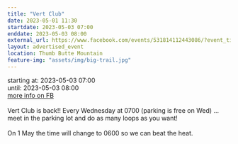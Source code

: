 ```yaml
---
title: "Vert Club"
date: 2023-05-01 11:30
startdate: 2023-05-03 07:00
enddate: 2023-05-03 08:00
external_url: https://www.facebook.com/events/531814112443086/?event_time_id=531814135776417
layout: advertised_event
location: Thumb Butte Mountain
feature-img: "assets/img/big-trail.jpg"
---
```


starting at: 2023-05-03 07:00<br>until: 2023-05-03 08:00<br><a href="https://www.facebook.com/events/531814112443086/?event_time_id=531814135776417">more info on FB</a><br><br>Vert Club is back!! Every Wednesday at 0700 (parking is free on Wed) … meet in the parking lot and do as many loops as you want!<br>
  <br>
  On 1 May the time will change to 0600 so we can beat the heat.<br>
  <br>
  
